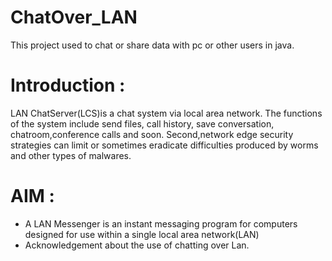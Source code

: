 # ChatOver_LAN
This project used to chat or share data with pc or other users in java.

# Introduction :

LAN ChatServer(LCS)is a chat system via local area network.
The functions of the system include send files, call history, save conversation,
chatroom,conference calls and soon.
Second,network edge security strategies can limit or sometimes eradicate difficulties 
produced by worms and other types of malwares.


# AIM :
- A LAN Messenger is an instant messaging program for computers
designed for use within a single local area network(LAN)
- Acknowledgement about the use of chatting over Lan.



